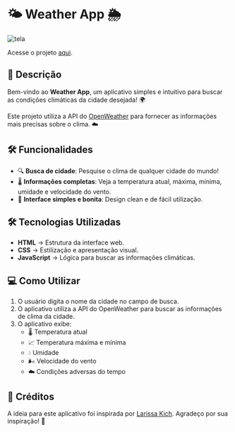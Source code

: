 # 🌤️ Weather App 🌦️

![tela](https://github.com/user-attachments/assets/b0aadf73-dc09-4409-ab3b-3530b2013a23)

Acesse o projeto [aqui](https://joaopedrobn.github.io/weather-app/).

## 📌 Descrição

Bem-vindo ao **Weather App**, um aplicativo simples e intuitivo para buscar as condições climáticas da cidade desejada! 🌍

Este projeto utiliza a API do [OpenWeather](https://openweathermap.org/) para fornecer as informações mais precisas sobre o clima. ☁️

## 🛠️ Funcionalidades

- 🔍 **Busca de cidade**: Pesquise o clima de qualquer cidade do mundo!
- 🌡️ **Informações completas**: Veja a temperatura atual, máxima, mínima, umidade e velocidade do vento.
- 📱 **Interface simples e bonita**: Design clean e de fácil utilização.

 ## 🛠️ Tecnologias Utilizadas

- **HTML** → Estrutura da interface web.
- **CSS** → Estilização e apresentação visual.
- **JavaScript** → Lógica para buscar as informações climáticas.

## 💻 Como Utilizar

1. O usuário digita o nome da cidade no campo de busca.
2. O aplicativo utiliza a API do OpenWeather para buscar as informações de clima da cidade.
3. O aplicativo exibe:
   - 🌡️ Temperatura atual
   - 📈 Temperatura máxima e mínima
   - 💧 Umidade
   - 🌬️ Velocidade do vento
   - ☁️ Condições adversas do tempo

## 🙌 Créditos

A ideia para este aplicativo foi inspirada por [Larissa Kich](https://github.com/Larissakich). Agradeço por sua inspiração! 🙏
